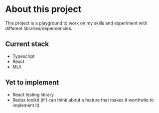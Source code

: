 # About this project

This project is a playground to work on my skills and experiment with different libraries/dependencies. 

## Current stack

* Typescript
* React 
* MUI

## Yet to implement
* React testing library
* Redux toolkit (if I can think about a feature that makes it worthwile to implement it)



